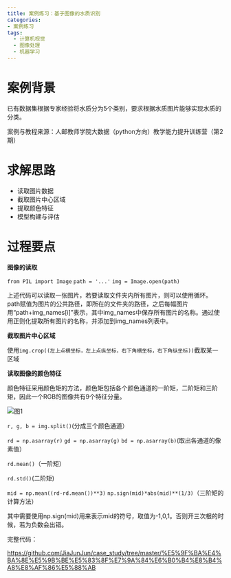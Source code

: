```yaml
---
title: 案例练习：基于图像的水质识别
categories: 
- 案例练习
tags: 
  - 计算机视觉
  - 图像处理
  - 机器学习
---
```

# 案例背景

已有数据集根据专家经验将水质分为5个类别，要求根据水质图片能够实现水质的分类。

案例与教程来源：人邮教师学院大数据（python方向）教学能力提升训练营（第2期）
<!--more-->

# 求解思路

+ 读取图片数据
+ 截取图片中心区域
+ 提取颜色特征
+ 模型构建与评估

# 过程要点

**图像的读取**

`from PIL import Image`
`path = '...'`
`img = Image.open(path)`

上述代码可以读取一张图片，若要读取文件夹内所有图片，则可以使用循环。path赋值为图片的公共路径，即所在的文件夹的路径，之后每幅图片用“path+img_names[i]”表示，其中img_names中保存所有图片的名称。通过使用正则化提取所有图片的名称，并添加到img_names列表中。

**截取图片中心区域**

使用`img.crop((左上点横坐标，左上点纵坐标，右下角横坐标，右下角纵坐标))`截取某一区域

**读取图像的颜色特征**

颜色特征采用颜色矩的方法，颜色矩包括各个颜色通道的一阶矩，二阶矩和三阶矩，因此一个RGB的图像共有9个特征分量。

![图1](http://jiajunjun.top/md_picture/renyoucase/color_moment.png)

`r, g, b = img.split()`(分成三个颜色通道）

`rd = np.asarray(r)`
`gd = np.asarray(g)`
`bd = np.asarray(b)`(取出各通道的像素值）

`rd.mean()`（一阶矩）

`rd.std()`(二阶矩)

`mid = np.mean((rd-rd.mean())**3)`  `np.sign(mid)*abs(mid)**(1/3)`（三阶矩的计算方法）

其中需要使用np.sign(mid)用来表示mid的符号，取值为-1,0,1。否则开三次根的时候，若为负数会出错。

完整代码：

https://github.com/JiaJunJun/case_study/tree/master/%E5%9F%BA%E4%BA%8E%E5%9B%BE%E5%83%8F%E7%9A%84%E6%B0%B4%E8%B4%A8%E8%AF%86%E5%88%AB